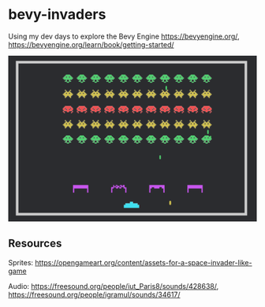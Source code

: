 # bevy-invaders
Using my dev days to explore the Bevy Engine https://bevyengine.org/, https://bevyengine.org/learn/book/getting-started/

![screenshot](screenshot.png "Screenshot")


## Resources

Sprites: https://opengameart.org/content/assets-for-a-space-invader-like-game

Audio: https://freesound.org/people/iut_Paris8/sounds/428638/, https://freesound.org/people/igramul/sounds/34617/